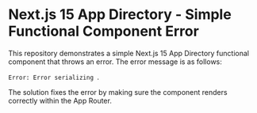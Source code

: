 # Next.js 15 App Directory - Simple Functional Component Error

This repository demonstrates a simple Next.js 15 App Directory functional component that throws an error. The error message is as follows:

`Error: Error serializing `.

The solution fixes the error by making sure the component renders correctly within the App Router.